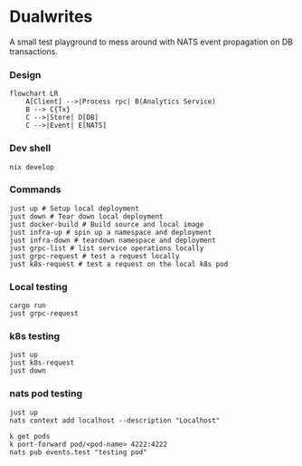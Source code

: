 # Dualwrites

A small test playground to mess around with NATS event propagation on DB transactions.

### Design

```mermaid
flowchart LR
    A[Client] -->|Process rpc| B(Analytics Service)
    B --> C{Tx}
    C -->|Store| D[DB]
    C -->|Event| E[NATS]
```

### Dev shell

```shell
nix develop
```

### Commands

```shell
just up # Setup local deployment
just down # Tear down local deployment
just docker-build # Build source and local image
just infra-up # spin up a namespace and deployment
just infra-down # teardown namespace and deployment
just grpc-list # list service operations locally
just grpc-request # test a request locally
just k8s-request # test a request on the local k8s pod
```

### Local testing

```
cargo run
just grpc-request
```

### k8s testing
```
just up
just k8s-request
just down
```

### nats pod testing
```
just up
nats context add localhost --description "Localhost"

k get pods
k port-forward pod/<pod-name> 4222:4222
nats pub events.test "testing pod"
```
